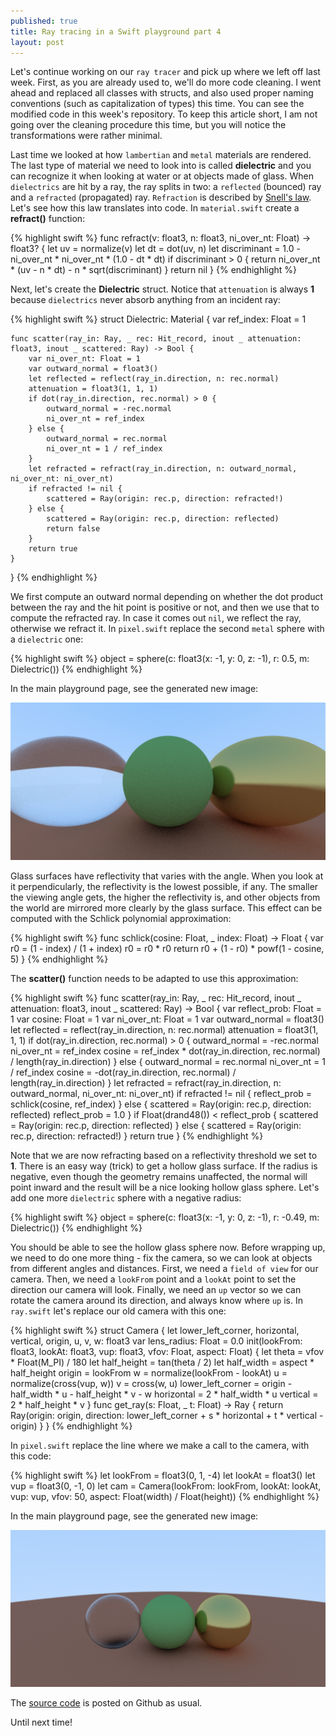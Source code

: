 ```yaml
---
published: true
title: Ray tracing in a Swift playground part 4
layout: post
---
```

Let's continue working on our `ray tracer` and pick up where we left off last week. First, as you are already used to, we'll do more code cleaning. I went ahead and replaced all classes with structs, and also used proper naming conventions (such as capitalization of types) this time. You can see the modified code in this week's repository. To keep this article short, I am not going over the cleaning procedure this time, but you will notice the transformations were rather minimal.

Last time we looked at how `lambertian` and `metal` materials are rendered. The last type of material we need to look into is called __dielectric__ and you can recognize it when looking at water or at objects made of glass. When `dielectrics` are hit by a ray, the ray splits in two: a `reflected` (bounced) ray and a `refracted` (propagated) ray. `Refraction` is described by [Snell's law](https://en.wikipedia.org/wiki/Snell%27s_law). Let's see how this law translates into code. In `material.swift` create a __refract()__ function:

{% highlight swift %}
func refract(v: float3, n: float3, ni_over_nt: Float) -> float3? {
    let uv = normalize(v)
    let dt = dot(uv, n)
    let discriminant = 1.0 - ni_over_nt * ni_over_nt * (1.0 - dt * dt)
    if discriminant > 0 {
        return ni_over_nt * (uv - n * dt) - n * sqrt(discriminant)
    }
    return nil
}
{% endhighlight %}

Next, let's create the __Dielectric__ struct. Notice that `attenuation` is always __1__ because `dielectrics` never absorb anything from an incident ray:

{% highlight swift %}
struct Dielectric: Material {
    var ref_index: Float = 1
    
    func scatter(ray_in: Ray, _ rec: Hit_record, inout _ attenuation: float3, inout _ scattered: Ray) -> Bool {
        var ni_over_nt: Float = 1
        var outward_normal = float3()
        let reflected = reflect(ray_in.direction, n: rec.normal)
        attenuation = float3(1, 1, 1)
        if dot(ray_in.direction, rec.normal) > 0 {
            outward_normal = -rec.normal
            ni_over_nt = ref_index
        } else {
            outward_normal = rec.normal
            ni_over_nt = 1 / ref_index
        }
        let refracted = refract(ray_in.direction, n: outward_normal, ni_over_nt: ni_over_nt)
        if refracted != nil {
            scattered = Ray(origin: rec.p, direction: refracted!)
        } else {
            scattered = Ray(origin: rec.p, direction: reflected)
            return false
        }
        return true
    }
}
{% endhighlight %}

We first compute an outward normal depending on whether the dot product between the ray and the hit point is positive or not, and then we use that to compute the refracted ray. In case it comes out `nil`, we reflect the ray, otherwise we refract it. In `pixel.swift` replace the second `metal` sphere with a `dielectric` one:

{% highlight swift %}
object = sphere(c: float3(x: -1, y: 0, z: -1), r: 0.5, m: Dielectric())
{% endhighlight %}

In the main playground page, see the generated new image:

![alt text](https://github.com/mhorga/mhorga.github.io/raw/master/images/raytracing8.png "Raytracing 8")

Glass surfaces have reflectivity that varies with the angle. When you look at it perpendicularly, the reflectivity is the lowest possible, if any. The smaller the viewing angle gets, the higher the reflectivity is, and other objects from the world are mirrored more clearly by the glass surface. This effect can be computed with the Schlick polynomial approximation:

{% highlight swift %}
func schlick(cosine: Float, _ index: Float) -> Float {
    var r0 = (1 - index) / (1 + index)
    r0 = r0 * r0
    return r0 + (1 - r0) * powf(1 - cosine, 5)
}
{% endhighlight %}

The __scatter()__ function needs to be adapted to use this approximation:

{% highlight swift %}
func scatter(ray_in: Ray, _ rec: Hit_record, inout _ attenuation: float3, inout _ scattered: Ray) -> Bool {
    var reflect_prob: Float = 1
    var cosine: Float = 1
    var ni_over_nt: Float = 1
    var outward_normal = float3()
    let reflected = reflect(ray_in.direction, n: rec.normal)
    attenuation = float3(1, 1, 1)
    if dot(ray_in.direction, rec.normal) > 0 {
        outward_normal = -rec.normal
        ni_over_nt = ref_index
        cosine = ref_index * dot(ray_in.direction, rec.normal) / length(ray_in.direction)
    } else {
        outward_normal = rec.normal
        ni_over_nt = 1 / ref_index
        cosine = -dot(ray_in.direction, rec.normal) / length(ray_in.direction)
    }
    let refracted = refract(ray_in.direction, n: outward_normal, ni_over_nt: ni_over_nt)
    if refracted != nil {
        reflect_prob = schlick(cosine, ref_index)
    } else {
        scattered = Ray(origin: rec.p, direction: reflected)
        reflect_prob = 1.0
    }
    if Float(drand48()) < reflect_prob {
        scattered = Ray(origin: rec.p, direction: reflected)
    } else {
        scattered = Ray(origin: rec.p, direction: refracted!)
    }
    return true
}
{% endhighlight %}

Note that we are now refracting based on a reflectivity threshold we set to __1__. There is an easy way (trick) to get a hollow glass surface. If the radius is negative, even though the geometry remains unaffected, the normal will point inward and the result will be a nice looking hollow glass sphere. Let's add one more `dielectric` sphere with a negative radius:

{% highlight swift %}
object = sphere(c: float3(x: -1, y: 0, z: -1), r: -0.49, m: Dielectric())
{% endhighlight %}

You should be able to see the hollow glass sphere now. Before wrapping up, we need to do one more thing - fix the camera, so we can look at objects from different angles and distances. First, we need a `field of view` for our camera. Then, we need a `lookFrom` point and a `lookAt` point to set the direction our camera will look. Finally, we need an `up` vector so we can rotate the camera around its direction, and always know where `up` is. In `ray.swift` let's replace our old camera with this one:

{% highlight swift %}
struct Camera {
    let lower_left_corner, horizontal, vertical, origin, u, v, w: float3
    var lens_radius: Float = 0.0
    init(lookFrom: float3, lookAt: float3, vup: float3, vfov: Float, aspect: Float) {
        let theta = vfov * Float(M_PI) / 180
        let half_height = tan(theta / 2)
        let half_width = aspect * half_height
        origin = lookFrom
        w = normalize(lookFrom - lookAt)
        u = normalize(cross(vup, w))
        v = cross(w, u)
        lower_left_corner = origin - half_width * u - half_height * v - w
        horizontal = 2 * half_width * u
        vertical = 2 * half_height * v
    }
    func get_ray(s: Float, _ t: Float) -> Ray {
        return Ray(origin: origin, direction: lower_left_corner + s * horizontal + t * vertical - origin)
    }
}
{% endhighlight %}

In `pixel.swift` replace the line where we make a call to the camera, with this code:

{% highlight swift %}
let lookFrom = float3(0, 1, -4)
let lookAt = float3()
let vup = float3(0, -1, 0)
let cam = Camera(lookFrom: lookFrom, lookAt: lookAt, vup: vup, vfov: 50, aspect: Float(width) / Float(height))
{% endhighlight %}

In the main playground page, see the generated new image:

![alt text](https://github.com/mhorga/mhorga.github.io/raw/master/images/raytracing9.png "Raytracing 9")

The [source code](https://github.com/Swiftor/Raytracing4) is posted on Github as usual.

Until next time!